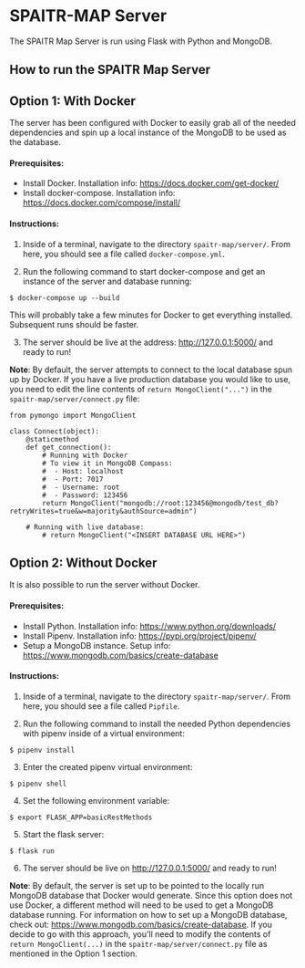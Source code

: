 # SPAITR-MAP Server

The SPAITR Map Server is run using Flask with Python and MongoDB.

## How to run the SPAITR Map Server

## Option 1: With Docker
The server has been configured with Docker to easily grab all of the needed dependencies and spin up a local instance of the MongoDB to be used as the database.

#### Prerequisites:
* Install Docker. Installation info: https://docs.docker.com/get-docker/
* Install docker-compose. Installation info: https://docs.docker.com/compose/install/

#### Instructions:
1. Inside of a terminal, navigate to the directory `spaitr-map/server/`. From here, you should see a file called `docker-compose.yml`.

2. Run the following command to start docker-compose and get an instance of the server and database running:
```
$ docker-compose up --build
```
This will probably take a few minutes for Docker to get everything installed. Subsequent runs should be faster. 

3. The server should be live at the address: http://127.0.0.1:5000/ and ready to run!

**Note**: By default, the server attempts to connect to the local database spun up by Docker. If you have a live production database you would like to use,
you need to edit the line contents of `return MongoClient("...")` in the `spaitr-map/server/connect.py` file:
```
from pymongo import MongoClient

class Connect(object):
    @staticmethod    
    def get_connection():
        # Running with Docker
        # To view it in MongoDB Compass:
        #  - Host: localhost
        #  - Port: 7017
        #  - Username: root
        #  - Password: 123456
        return MongoClient("mongodb://root:123456@mongodb/test_db?retryWrites=true&w=majority&authSource=admin")
        
	# Running with live database:
        # return MongoClient("<INSERT DATABASE URL HERE>")
```

## Option 2: Without Docker

It is also possible to run the server without Docker.

#### Prerequisites:
* Install Python. Installation info: https://www.python.org/downloads/
* Install Pipenv. Installation info: https://pypi.org/project/pipenv/
* Setup a MongoDB instance. Setup info: https://www.mongodb.com/basics/create-database

#### Instructions: 
1. Inside of a terminal, navigate to the directory `spaitr-map/server/`. From here, you should see a file called `Pipfile`.

2. Run the following command to install the needed Python dependencies with pipenv inside of a virtual environment:
```
$ pipenv install
```

3. Enter the created pipenv virtual environment:
```
$ pipenv shell
```

4. Set the following environment variable:
```
$ export FLASK_APP=basicRestMethods
```

5. Start the flask server:
```
$ flask run
```

6. The server should be live on http://127.0.0.1:5000/ and ready to run!

**Note**: By default, the server is set up to be pointed to the locally run MongoDB database that Docker would generate. Since this option does not use Docker, a different method will need to be
used to get a MongoDB database running. For information on how to set up a MongoDB database, check out: https://www.mongodb.com/basics/create-database.
If you decide to go with this approach, you'll need to modify the contents of `return MongoClient(...)` in the `spaitr-map/server/connect.py` file as mentioned in the Option 1 section. 